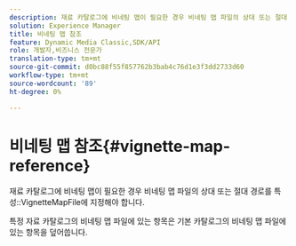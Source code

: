 ```yaml
---
description: 재료 카탈로그에 비네팅 맵이 필요한 경우 비네팅 맵 파일의 상대 또는 절대 경로를 VignetteMapFile 속성에 지정해야 합니다.
solution: Experience Manager
title: 비네팅 맵 참조
feature: Dynamic Media Classic,SDK/API
role: 개발자,비즈니스 전문가
translation-type: tm+mt
source-git-commit: d0bc88f55f857762b3bab4c76d1e3f3dd2733d60
workflow-type: tm+mt
source-wordcount: '89'
ht-degree: 0%

---
```



# 비네팅 맵 참조{#vignette-map-reference}

재료 카탈로그에 비네팅 맵이 필요한 경우 비네팅 맵 파일의 상대 또는 절대 경로를 특성::VignetteMapFile에 지정해야 합니다.

특정 자료 카탈로그의 비네팅 맵 파일에 있는 항목은 기본 카탈로그의 비네팅 맵 파일에 있는 항목을 덮어씁니다.
